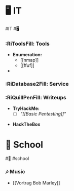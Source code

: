 # 🖥 IT
#IT #🖥
### :RiToolsFill: Tools
*  **Enumeration:**
	* [[nmap]]
	* [[ffuf]]
* 


### :RiDatabase2Fill: Service

### :RiQuillPenFill: Writeups
* **TryHackMe:**
	- [ ] _"[[Basic Pentesting]]"_
- **HackTheBox**
# 🏫 School 
#🏫 #school 
### 🎶 Music
 * [[Vortrag  Bob Marley]] 